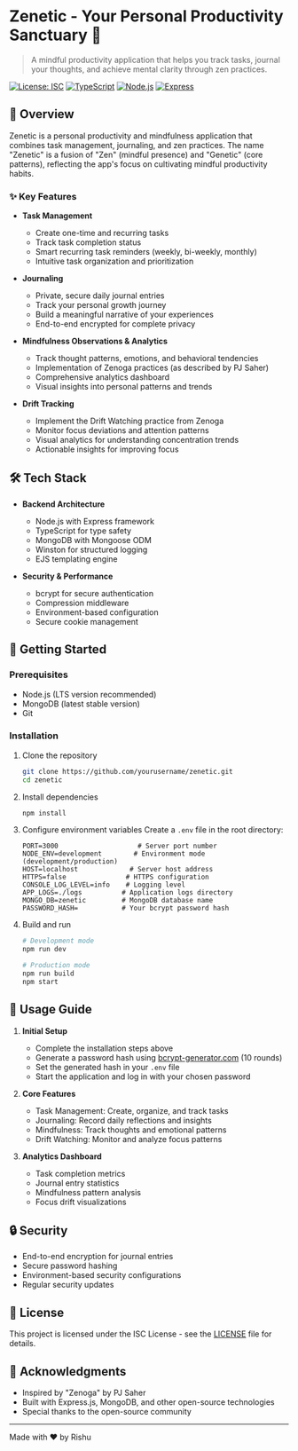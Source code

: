 # Zenetic - Your Personal Productivity Sanctuary 🌟

> A mindful productivity application that helps you track tasks, journal your thoughts, and achieve mental clarity through zen practices.

[![License: ISC](https://img.shields.io/badge/License-ISC-blue.svg)](https://opensource.org/licenses/ISC)
[![TypeScript](https://img.shields.io/badge/TypeScript-5.7.3-blue)](https://www.typescriptlang.org/)
[![Node.js](https://img.shields.io/badge/Node.js-Latest-green)](https://nodejs.org/)
[![Express](https://img.shields.io/badge/Express-4.21.2-lightgrey)](https://expressjs.com/)

## 🎯 Overview

Zenetic is a personal productivity and mindfulness application that combines task management, journaling, and zen practices. The name "Zenetic" is a fusion of "Zen" (mindful presence) and "Genetic" (core patterns), reflecting the app's focus on cultivating mindful productivity habits.

### ✨ Key Features

- **Task Management**
  - Create one-time and recurring tasks
  - Track task completion status
  - Smart recurring task reminders (weekly, bi-weekly, monthly)
  - Intuitive task organization and prioritization

- **Journaling**
  - Private, secure daily journal entries
  - Track your personal growth journey
  - Build a meaningful narrative of your experiences
  - End-to-end encrypted for complete privacy

- **Mindfulness Observations & Analytics**
  - Track thought patterns, emotions, and behavioral tendencies
  - Implementation of Zenoga practices (as described by PJ Saher)
  - Comprehensive analytics dashboard
  - Visual insights into personal patterns and trends

- **Drift Tracking**
  - Implement the Drift Watching practice from Zenoga
  - Monitor focus deviations and attention patterns
  - Visual analytics for understanding concentration trends
  - Actionable insights for improving focus

## 🛠️ Tech Stack

- **Backend Architecture**
  - Node.js with Express framework
  - TypeScript for type safety
  - MongoDB with Mongoose ODM
  - Winston for structured logging
  - EJS templating engine

- **Security & Performance**
  - bcrypt for secure authentication
  - Compression middleware
  - Environment-based configuration
  - Secure cookie management

## 🚀 Getting Started

### Prerequisites

- Node.js (LTS version recommended)
- MongoDB (latest stable version)
- Git

### Installation

1. Clone the repository
   ```bash
   git clone https://github.com/yourusername/zenetic.git
   cd zenetic
   ```

2. Install dependencies
   ```bash
   npm install
   ```

3. Configure environment variables
   Create a `.env` file in the root directory:
   ```env
   PORT=3000                    # Server port number
   NODE_ENV=development        # Environment mode (development/production)
   HOST=localhost             # Server host address
   HTTPS=false               # HTTPS configuration
   CONSOLE_LOG_LEVEL=info    # Logging level
   APP_LOGS=./logs          # Application logs directory
   MONGO_DB=zenetic         # MongoDB database name
   PASSWORD_HASH=           # Your bcrypt password hash
   ```

4. Build and run
   ```bash
   # Development mode
   npm run dev

   # Production mode
   npm run build
   npm start
   ```

## 📱 Usage Guide

1. **Initial Setup**
   - Complete the installation steps above
   - Generate a password hash using [bcrypt-generator.com](https://bcrypt-generator.com/) (10 rounds)
   - Set the generated hash in your `.env` file
   - Start the application and log in with your chosen password

2. **Core Features**
   - Task Management: Create, organize, and track tasks
   - Journaling: Record daily reflections and insights
   - Mindfulness: Track thoughts and emotional patterns
   - Drift Watching: Monitor and analyze focus patterns

3. **Analytics Dashboard**
   - Task completion metrics
   - Journal entry statistics
   - Mindfulness pattern analysis
   - Focus drift visualizations

## 🔒 Security

- End-to-end encryption for journal entries
- Secure password hashing
- Environment-based security configurations
- Regular security updates

## 📄 License

This project is licensed under the ISC License - see the [LICENSE](LICENSE) file for details.

## 🙏 Acknowledgments

- Inspired by "Zenoga" by PJ Saher
- Built with Express.js, MongoDB, and other open-source technologies
- Special thanks to the open-source community

---

Made with ❤️ by Rishu
